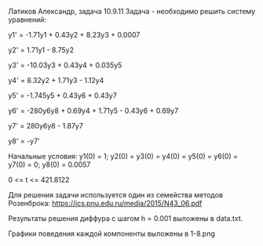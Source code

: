 Латиков Александр, задача 10.9.11
Задача - необходимо решить систему уравнений:

y1' = -1.71y1 + 0.43y2 + 8.23y3 + 0.0007

y2' = 1.71y1 - 8.75y2

y3' = -10.03y3 + 0.43y4 + 0.035y5

y4' = 8.32y2 + 1.71y3 - 1.12y4

y5' = -1.745y5 + 0.43y6 + 0.43y7

y6' = -280y6y8 + 0.69y4 + 1.71y5 - 0.43y6 + 0.69y7

y7' = 280y6y8 - 1.87y7

y8' = -y7'

Начальные условия: y1(0) = 1; y2(0) = y3(0) = y4(0) = y5(0) = y6(0) = y7(0) = 0; y8(0) = 0.0057

0 <= t <= 421.8122

Для решения задачи используется один из семейства методов Розенброка: https://ics.pnu.edu.ru/media/2015/N43_06.pdf

Результаты решения диффура с шагом h = 0.001 выложены в data.txt.

Графики поведения каждой компоненты выложены в 1-8.png
